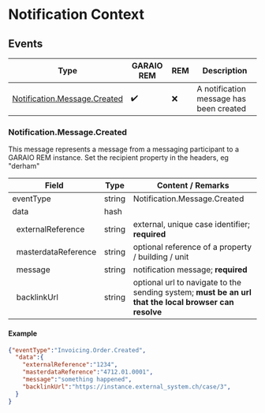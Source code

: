 # Notification Context

## Events

Type | GARAIO REM | REM | Description
---|---|---|---
[Notification.Message.Created](#notificationmessagecreated) | :heavy_check_mark: | :x: | A notification message has been created

### Notification.Message.Created

This message represents a message from a messaging participant to a GARAIO REM instance. Set the recipient property in the headers, eg "derham"

Field | Type | Content / Remarks
---|---|---
eventType | string | Notification.Message.Created
data | hash |
&nbsp;&nbsp;externalReference | string | external, unique case identifier; **required**
&nbsp;&nbsp;masterdataReference | string | optional reference of a property / building / unit
&nbsp;&nbsp;message | string | notification message; **required**
&nbsp;&nbsp;backlinkUrl | string | optional url to navigate to the sending system; **must be an url that the local browser can resolve**

#### Example

```json
{"eventType":"Invoicing.Order.Created",
  "data":{
    "externalReference":"1234",
    "masterdataReference":"4712.01.0001",
    "message":"something happened",
    "backlinkUrl":"https://instance.external_system.ch/case/3",
  }
}
```
